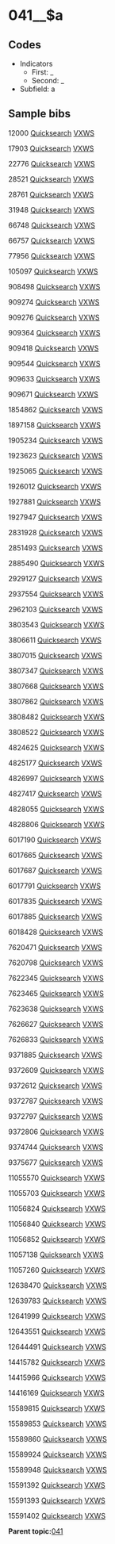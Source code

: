 # 041\_\_$a

## Codes

-   Indicators
    -   First: \_
    -   Second: \_
-   Subfield: a

## Sample bibs

12000 [Quicksearch](https://search.library.yale.edu/catalog/12000) [VXWS](http://prodorbis.library.yale.edu:7014/vxws/GetHoldingsService?bibId=12000)

17903 [Quicksearch](https://search.library.yale.edu/catalog/17903) [VXWS](http://prodorbis.library.yale.edu:7014/vxws/GetHoldingsService?bibId=17903)

22776 [Quicksearch](https://search.library.yale.edu/catalog/22776) [VXWS](http://prodorbis.library.yale.edu:7014/vxws/GetHoldingsService?bibId=22776)

28521 [Quicksearch](https://search.library.yale.edu/catalog/28521) [VXWS](http://prodorbis.library.yale.edu:7014/vxws/GetHoldingsService?bibId=28521)

28761 [Quicksearch](https://search.library.yale.edu/catalog/28761) [VXWS](http://prodorbis.library.yale.edu:7014/vxws/GetHoldingsService?bibId=28761)

31948 [Quicksearch](https://search.library.yale.edu/catalog/31948) [VXWS](http://prodorbis.library.yale.edu:7014/vxws/GetHoldingsService?bibId=31948)

66748 [Quicksearch](https://search.library.yale.edu/catalog/66748) [VXWS](http://prodorbis.library.yale.edu:7014/vxws/GetHoldingsService?bibId=66748)

66757 [Quicksearch](https://search.library.yale.edu/catalog/66757) [VXWS](http://prodorbis.library.yale.edu:7014/vxws/GetHoldingsService?bibId=66757)

77956 [Quicksearch](https://search.library.yale.edu/catalog/77956) [VXWS](http://prodorbis.library.yale.edu:7014/vxws/GetHoldingsService?bibId=77956)

105097 [Quicksearch](https://search.library.yale.edu/catalog/105097) [VXWS](http://prodorbis.library.yale.edu:7014/vxws/GetHoldingsService?bibId=105097)

908498 [Quicksearch](https://search.library.yale.edu/catalog/908498) [VXWS](http://prodorbis.library.yale.edu:7014/vxws/GetHoldingsService?bibId=908498)

909274 [Quicksearch](https://search.library.yale.edu/catalog/909274) [VXWS](http://prodorbis.library.yale.edu:7014/vxws/GetHoldingsService?bibId=909274)

909276 [Quicksearch](https://search.library.yale.edu/catalog/909276) [VXWS](http://prodorbis.library.yale.edu:7014/vxws/GetHoldingsService?bibId=909276)

909364 [Quicksearch](https://search.library.yale.edu/catalog/909364) [VXWS](http://prodorbis.library.yale.edu:7014/vxws/GetHoldingsService?bibId=909364)

909418 [Quicksearch](https://search.library.yale.edu/catalog/909418) [VXWS](http://prodorbis.library.yale.edu:7014/vxws/GetHoldingsService?bibId=909418)

909544 [Quicksearch](https://search.library.yale.edu/catalog/909544) [VXWS](http://prodorbis.library.yale.edu:7014/vxws/GetHoldingsService?bibId=909544)

909633 [Quicksearch](https://search.library.yale.edu/catalog/909633) [VXWS](http://prodorbis.library.yale.edu:7014/vxws/GetHoldingsService?bibId=909633)

909671 [Quicksearch](https://search.library.yale.edu/catalog/909671) [VXWS](http://prodorbis.library.yale.edu:7014/vxws/GetHoldingsService?bibId=909671)

1854862 [Quicksearch](https://search.library.yale.edu/catalog/1854862) [VXWS](http://prodorbis.library.yale.edu:7014/vxws/GetHoldingsService?bibId=1854862)

1897158 [Quicksearch](https://search.library.yale.edu/catalog/1897158) [VXWS](http://prodorbis.library.yale.edu:7014/vxws/GetHoldingsService?bibId=1897158)

1905234 [Quicksearch](https://search.library.yale.edu/catalog/1905234) [VXWS](http://prodorbis.library.yale.edu:7014/vxws/GetHoldingsService?bibId=1905234)

1923623 [Quicksearch](https://search.library.yale.edu/catalog/1923623) [VXWS](http://prodorbis.library.yale.edu:7014/vxws/GetHoldingsService?bibId=1923623)

1925065 [Quicksearch](https://search.library.yale.edu/catalog/1925065) [VXWS](http://prodorbis.library.yale.edu:7014/vxws/GetHoldingsService?bibId=1925065)

1926012 [Quicksearch](https://search.library.yale.edu/catalog/1926012) [VXWS](http://prodorbis.library.yale.edu:7014/vxws/GetHoldingsService?bibId=1926012)

1927881 [Quicksearch](https://search.library.yale.edu/catalog/1927881) [VXWS](http://prodorbis.library.yale.edu:7014/vxws/GetHoldingsService?bibId=1927881)

1927947 [Quicksearch](https://search.library.yale.edu/catalog/1927947) [VXWS](http://prodorbis.library.yale.edu:7014/vxws/GetHoldingsService?bibId=1927947)

2831928 [Quicksearch](https://search.library.yale.edu/catalog/2831928) [VXWS](http://prodorbis.library.yale.edu:7014/vxws/GetHoldingsService?bibId=2831928)

2851493 [Quicksearch](https://search.library.yale.edu/catalog/2851493) [VXWS](http://prodorbis.library.yale.edu:7014/vxws/GetHoldingsService?bibId=2851493)

2885490 [Quicksearch](https://search.library.yale.edu/catalog/2885490) [VXWS](http://prodorbis.library.yale.edu:7014/vxws/GetHoldingsService?bibId=2885490)

2929127 [Quicksearch](https://search.library.yale.edu/catalog/2929127) [VXWS](http://prodorbis.library.yale.edu:7014/vxws/GetHoldingsService?bibId=2929127)

2937554 [Quicksearch](https://search.library.yale.edu/catalog/2937554) [VXWS](http://prodorbis.library.yale.edu:7014/vxws/GetHoldingsService?bibId=2937554)

2962103 [Quicksearch](https://search.library.yale.edu/catalog/2962103) [VXWS](http://prodorbis.library.yale.edu:7014/vxws/GetHoldingsService?bibId=2962103)

3803543 [Quicksearch](https://search.library.yale.edu/catalog/3803543) [VXWS](http://prodorbis.library.yale.edu:7014/vxws/GetHoldingsService?bibId=3803543)

3806611 [Quicksearch](https://search.library.yale.edu/catalog/3806611) [VXWS](http://prodorbis.library.yale.edu:7014/vxws/GetHoldingsService?bibId=3806611)

3807015 [Quicksearch](https://search.library.yale.edu/catalog/3807015) [VXWS](http://prodorbis.library.yale.edu:7014/vxws/GetHoldingsService?bibId=3807015)

3807347 [Quicksearch](https://search.library.yale.edu/catalog/3807347) [VXWS](http://prodorbis.library.yale.edu:7014/vxws/GetHoldingsService?bibId=3807347)

3807668 [Quicksearch](https://search.library.yale.edu/catalog/3807668) [VXWS](http://prodorbis.library.yale.edu:7014/vxws/GetHoldingsService?bibId=3807668)

3807862 [Quicksearch](https://search.library.yale.edu/catalog/3807862) [VXWS](http://prodorbis.library.yale.edu:7014/vxws/GetHoldingsService?bibId=3807862)

3808482 [Quicksearch](https://search.library.yale.edu/catalog/3808482) [VXWS](http://prodorbis.library.yale.edu:7014/vxws/GetHoldingsService?bibId=3808482)

3808522 [Quicksearch](https://search.library.yale.edu/catalog/3808522) [VXWS](http://prodorbis.library.yale.edu:7014/vxws/GetHoldingsService?bibId=3808522)

4824625 [Quicksearch](https://search.library.yale.edu/catalog/4824625) [VXWS](http://prodorbis.library.yale.edu:7014/vxws/GetHoldingsService?bibId=4824625)

4825177 [Quicksearch](https://search.library.yale.edu/catalog/4825177) [VXWS](http://prodorbis.library.yale.edu:7014/vxws/GetHoldingsService?bibId=4825177)

4826997 [Quicksearch](https://search.library.yale.edu/catalog/4826997) [VXWS](http://prodorbis.library.yale.edu:7014/vxws/GetHoldingsService?bibId=4826997)

4827417 [Quicksearch](https://search.library.yale.edu/catalog/4827417) [VXWS](http://prodorbis.library.yale.edu:7014/vxws/GetHoldingsService?bibId=4827417)

4828055 [Quicksearch](https://search.library.yale.edu/catalog/4828055) [VXWS](http://prodorbis.library.yale.edu:7014/vxws/GetHoldingsService?bibId=4828055)

4828806 [Quicksearch](https://search.library.yale.edu/catalog/4828806) [VXWS](http://prodorbis.library.yale.edu:7014/vxws/GetHoldingsService?bibId=4828806)

6017190 [Quicksearch](https://search.library.yale.edu/catalog/6017190) [VXWS](http://prodorbis.library.yale.edu:7014/vxws/GetHoldingsService?bibId=6017190)

6017665 [Quicksearch](https://search.library.yale.edu/catalog/6017665) [VXWS](http://prodorbis.library.yale.edu:7014/vxws/GetHoldingsService?bibId=6017665)

6017687 [Quicksearch](https://search.library.yale.edu/catalog/6017687) [VXWS](http://prodorbis.library.yale.edu:7014/vxws/GetHoldingsService?bibId=6017687)

6017791 [Quicksearch](https://search.library.yale.edu/catalog/6017791) [VXWS](http://prodorbis.library.yale.edu:7014/vxws/GetHoldingsService?bibId=6017791)

6017835 [Quicksearch](https://search.library.yale.edu/catalog/6017835) [VXWS](http://prodorbis.library.yale.edu:7014/vxws/GetHoldingsService?bibId=6017835)

6017885 [Quicksearch](https://search.library.yale.edu/catalog/6017885) [VXWS](http://prodorbis.library.yale.edu:7014/vxws/GetHoldingsService?bibId=6017885)

6018428 [Quicksearch](https://search.library.yale.edu/catalog/6018428) [VXWS](http://prodorbis.library.yale.edu:7014/vxws/GetHoldingsService?bibId=6018428)

7620471 [Quicksearch](https://search.library.yale.edu/catalog/7620471) [VXWS](http://prodorbis.library.yale.edu:7014/vxws/GetHoldingsService?bibId=7620471)

7620798 [Quicksearch](https://search.library.yale.edu/catalog/7620798) [VXWS](http://prodorbis.library.yale.edu:7014/vxws/GetHoldingsService?bibId=7620798)

7622345 [Quicksearch](https://search.library.yale.edu/catalog/7622345) [VXWS](http://prodorbis.library.yale.edu:7014/vxws/GetHoldingsService?bibId=7622345)

7623465 [Quicksearch](https://search.library.yale.edu/catalog/7623465) [VXWS](http://prodorbis.library.yale.edu:7014/vxws/GetHoldingsService?bibId=7623465)

7623638 [Quicksearch](https://search.library.yale.edu/catalog/7623638) [VXWS](http://prodorbis.library.yale.edu:7014/vxws/GetHoldingsService?bibId=7623638)

7626627 [Quicksearch](https://search.library.yale.edu/catalog/7626627) [VXWS](http://prodorbis.library.yale.edu:7014/vxws/GetHoldingsService?bibId=7626627)

7626833 [Quicksearch](https://search.library.yale.edu/catalog/7626833) [VXWS](http://prodorbis.library.yale.edu:7014/vxws/GetHoldingsService?bibId=7626833)

9371885 [Quicksearch](https://search.library.yale.edu/catalog/9371885) [VXWS](http://prodorbis.library.yale.edu:7014/vxws/GetHoldingsService?bibId=9371885)

9372609 [Quicksearch](https://search.library.yale.edu/catalog/9372609) [VXWS](http://prodorbis.library.yale.edu:7014/vxws/GetHoldingsService?bibId=9372609)

9372612 [Quicksearch](https://search.library.yale.edu/catalog/9372612) [VXWS](http://prodorbis.library.yale.edu:7014/vxws/GetHoldingsService?bibId=9372612)

9372787 [Quicksearch](https://search.library.yale.edu/catalog/9372787) [VXWS](http://prodorbis.library.yale.edu:7014/vxws/GetHoldingsService?bibId=9372787)

9372797 [Quicksearch](https://search.library.yale.edu/catalog/9372797) [VXWS](http://prodorbis.library.yale.edu:7014/vxws/GetHoldingsService?bibId=9372797)

9372806 [Quicksearch](https://search.library.yale.edu/catalog/9372806) [VXWS](http://prodorbis.library.yale.edu:7014/vxws/GetHoldingsService?bibId=9372806)

9374744 [Quicksearch](https://search.library.yale.edu/catalog/9374744) [VXWS](http://prodorbis.library.yale.edu:7014/vxws/GetHoldingsService?bibId=9374744)

9375677 [Quicksearch](https://search.library.yale.edu/catalog/9375677) [VXWS](http://prodorbis.library.yale.edu:7014/vxws/GetHoldingsService?bibId=9375677)

11055570 [Quicksearch](https://search.library.yale.edu/catalog/11055570) [VXWS](http://prodorbis.library.yale.edu:7014/vxws/GetHoldingsService?bibId=11055570)

11055703 [Quicksearch](https://search.library.yale.edu/catalog/11055703) [VXWS](http://prodorbis.library.yale.edu:7014/vxws/GetHoldingsService?bibId=11055703)

11056824 [Quicksearch](https://search.library.yale.edu/catalog/11056824) [VXWS](http://prodorbis.library.yale.edu:7014/vxws/GetHoldingsService?bibId=11056824)

11056840 [Quicksearch](https://search.library.yale.edu/catalog/11056840) [VXWS](http://prodorbis.library.yale.edu:7014/vxws/GetHoldingsService?bibId=11056840)

11056852 [Quicksearch](https://search.library.yale.edu/catalog/11056852) [VXWS](http://prodorbis.library.yale.edu:7014/vxws/GetHoldingsService?bibId=11056852)

11057138 [Quicksearch](https://search.library.yale.edu/catalog/11057138) [VXWS](http://prodorbis.library.yale.edu:7014/vxws/GetHoldingsService?bibId=11057138)

11057260 [Quicksearch](https://search.library.yale.edu/catalog/11057260) [VXWS](http://prodorbis.library.yale.edu:7014/vxws/GetHoldingsService?bibId=11057260)

12638470 [Quicksearch](https://search.library.yale.edu/catalog/12638470) [VXWS](http://prodorbis.library.yale.edu:7014/vxws/GetHoldingsService?bibId=12638470)

12639783 [Quicksearch](https://search.library.yale.edu/catalog/12639783) [VXWS](http://prodorbis.library.yale.edu:7014/vxws/GetHoldingsService?bibId=12639783)

12641999 [Quicksearch](https://search.library.yale.edu/catalog/12641999) [VXWS](http://prodorbis.library.yale.edu:7014/vxws/GetHoldingsService?bibId=12641999)

12643551 [Quicksearch](https://search.library.yale.edu/catalog/12643551) [VXWS](http://prodorbis.library.yale.edu:7014/vxws/GetHoldingsService?bibId=12643551)

12644491 [Quicksearch](https://search.library.yale.edu/catalog/12644491) [VXWS](http://prodorbis.library.yale.edu:7014/vxws/GetHoldingsService?bibId=12644491)

14415782 [Quicksearch](https://search.library.yale.edu/catalog/14415782) [VXWS](http://prodorbis.library.yale.edu:7014/vxws/GetHoldingsService?bibId=14415782)

14415966 [Quicksearch](https://search.library.yale.edu/catalog/14415966) [VXWS](http://prodorbis.library.yale.edu:7014/vxws/GetHoldingsService?bibId=14415966)

14416169 [Quicksearch](https://search.library.yale.edu/catalog/14416169) [VXWS](http://prodorbis.library.yale.edu:7014/vxws/GetHoldingsService?bibId=14416169)

15589815 [Quicksearch](https://search.library.yale.edu/catalog/15589815) [VXWS](http://prodorbis.library.yale.edu:7014/vxws/GetHoldingsService?bibId=15589815)

15589853 [Quicksearch](https://search.library.yale.edu/catalog/15589853) [VXWS](http://prodorbis.library.yale.edu:7014/vxws/GetHoldingsService?bibId=15589853)

15589860 [Quicksearch](https://search.library.yale.edu/catalog/15589860) [VXWS](http://prodorbis.library.yale.edu:7014/vxws/GetHoldingsService?bibId=15589860)

15589924 [Quicksearch](https://search.library.yale.edu/catalog/15589924) [VXWS](http://prodorbis.library.yale.edu:7014/vxws/GetHoldingsService?bibId=15589924)

15589948 [Quicksearch](https://search.library.yale.edu/catalog/15589948) [VXWS](http://prodorbis.library.yale.edu:7014/vxws/GetHoldingsService?bibId=15589948)

15591392 [Quicksearch](https://search.library.yale.edu/catalog/15591392) [VXWS](http://prodorbis.library.yale.edu:7014/vxws/GetHoldingsService?bibId=15591392)

15591393 [Quicksearch](https://search.library.yale.edu/catalog/15591393) [VXWS](http://prodorbis.library.yale.edu:7014/vxws/GetHoldingsService?bibId=15591393)

15591402 [Quicksearch](https://search.library.yale.edu/catalog/15591402) [VXWS](http://prodorbis.library.yale.edu:7014/vxws/GetHoldingsService?bibId=15591402)

**Parent topic:**[041](../../tags/041/041.md)

